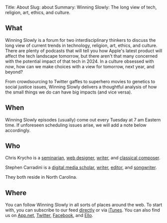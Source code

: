 Title: About
Slug: about
Summary: Winning Slowly: The long view of tech, religion, art, ethics, and culture.

## What

Winning Slowly is a forum for two interdisciplinary thinkers to discuss the long view of current trends in technology, religion, art, ethics, and culture. There are plenty of podcasts that will tell you how Apple's latest product will affect the tech landscape tomorrow, but there aren't that many concerned with the potential impact of that tech in 2024. In a culture obsessed with *now*, how can we make choices with a view for tomorrow, next year, and beyond?

From crowdsourcing to Twitter gaffes to superhero movies to genetics to social justice issues, Winning Slowly delivers a thoughtful analysis of how the small things we do can have big impacts (and vice versa).

## When

Winning Slowly episodes (usually) come out every Tuesday at 7 am Eastern time. If unforeseen scheduling issues arise, we will add a note below accordingly.

## Who

Chris Krycho is a [seminarian](//www.sebts.edu/ "Southeastern Baptist Theological Seminary"), [web designer](//github.com/chriskrycho), [writer](//chriskrycho.com "chriskrycho.com"), and [classical composer](//soundcloud.com/chriskrycho).

Stephen Carradini is a [digital media scholar](//crdm.chass.ncsu.edu/students "Communication, Rhetoric, and Digital Media program, North Carolina State University"), [writer](//independentclauses.com "Independent Clauses music blog"), [editor](//stephencarradini.com "StephenCarradini.com"), and [songwriter](//themidnightsons.bandcamp.com "The Midnight Sons").

They both reside in North Carolina.

## Where

You can follow Winning Slowly in all sorts of places around the web. To start with, you can subscribe to our feed [<i class="fa fa-fw fa-rss"></i>directly](/feed.xml) or via [<i class="fa fa-fw fa-play-circle"></i>iTunes](https://itunes.apple.com/us/podcast/winning-slowly/id807603957?mt=2). You can also find us on [<i class="fa fa-fw fa-adn"></i>App.net](https://alpha.app.net/winningslowly), [<i class="fa fa-twitter"></i>Twitter](https://www.twitter.com/winningslowly), [<i class="fa fa-fw fa-facebook"></i>Facebook](https://www.facebook.com/winningslowlypodcast), and [Ello](https://ello.co/WinningSlowly).
